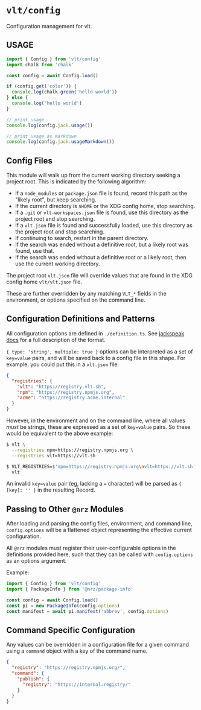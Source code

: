 # `vlt/config`

Configuration management for vlt.

## USAGE

```js
import { Config } from 'vlt/config'
import chalk from 'chalk'

const config = await Config.load()

if (config.get('color')) {
  console.log(chalk.green('hello world'))
} else {
  console.log('hello world')
}

// print usage
console.log(config.jack.usage())

// print usage as markdown
console.log(config.jack.usageMarkdown())
```

## Config Files

This module will walk up from the current working directory
seeking a project root. This is indicated by the following
algorithm:

- If a `node_modules` or `package.json` file is found, record
  this path as the "likely root", but keep searching.
- If the current directory is `$HOME` or the XDG config home,
  stop searching.
- If a `.git` or `vlt-workspaces.json` file is found, use this
  directory as the project root and stop searching.
- If a `vlt.json` file is found and successfully loaded, use this
  directory as the project root and stop searching.
- If continuing to search, restart in the parent directory.
- If the search was ended without a definitive root, but a likely
  root was found, use that.
- If the search was ended without a definitive root or a likely
  root, then use the current working directory.

The project root `vlt.json` file will override values that are
found in the XDG config home `vlt/vlt.json` file.

These are further overridden by any matching `VLT_*` fields in
the environment, or options specified on the command line.

## Configuration Definitions and Patterns

All configuration options are defined in `./definition.ts`.
See [jackspeak docs](http://npm.im/jackspeak) for a full
description of the format.

`{ type: 'string', multiple: true }` options can be interpreted
as a set of `key=value` pairs, and will be saved back to a config
file in this shape. For example, you could put this in a
`vlt.json` file:

```json
{
  "registries": {
    "vlt": "https://registry.vlt.sh",
    "npm": "https://registry.npmjs.org",
    "acme": "https://registry.acme.internal"
  }
}
```

However, in the environment and on the command line, where all
values _must_ be strings, these are expressed as a set of
`key=value` pairs. So these would be equivalent to the above
example:

```bash
$ vlt \
  --registries npm=https://registry.npmjs.org \
  --registries vlt=https://vlt.sh
```

```bash
$ VLT_REGISTRIES=$'npm=https://registry.npmjs.org\nvlt=https://vlt.sh' \
  vlt
```

An invalid `key=value` pair (eg, lacking a `=` character) will be
parsed as `{ [key]: '' }` in the resulting Record.

## Passing to Other `@nrz` Modules

After loading and parsing the config files, environment, and
command line, `config.options` will be a flattened object
representing the effective current configuration.

All `@nrz` modules must register their user-configurable
options in the definitions provided here, such that they can be
called with `config.options` as an options argument.

Example:

```js
import { Config } from 'vlt/config'
import { PackageInfo } from '@nrz/package-info'

const config = await Config.load()
const pi = new PackageInfo(config.options)
const manifest = await pi.manifest('abbrev', config.options)
```

## Command Specific Configuration

Any values can be overridden in a configuration file for a given
command using a `command` object with a key of the command name.

```json
{
  "registry": "https://registry.npmjs.org/",
  "command": {
    "publish": {
      "registry": "https://internal.registry/"
    }
  }
}
```
